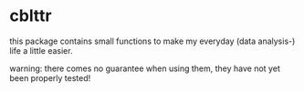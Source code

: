 
<!-- README.md is generated from README.Rmd. Please edit that file -->

# cblttr

this package contains small functions to make my everyday (data
analysis-) life a little easier.

warning: there comes no guarantee when using them, they have not yet
been properly tested\!

